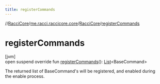```yaml
---
title: registerCommands
---
```

//[RacciCore](../../../index.html)/[me.racci.raccicore.core](../index.html)/[RacciCore](index.html)/[registerCommands](register-commands.html)



# registerCommands



[jvm]\
open suspend override fun [registerCommands](register-commands.html)(): [List](https://kotlinlang.org/api/latest/jvm/stdlib/kotlin.collections/-list/index.html)&lt;BaseCommand&gt;



The returned list of BaseCommand's will be registered, and enabled during the enable process.




